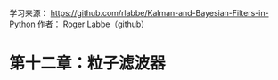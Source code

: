 学习来源：
https://github.com/rlabbe/Kalman-and-Bayesian-Filters-in-Python
作者：
Roger Labbe（github）


# 第十二章：粒子滤波器